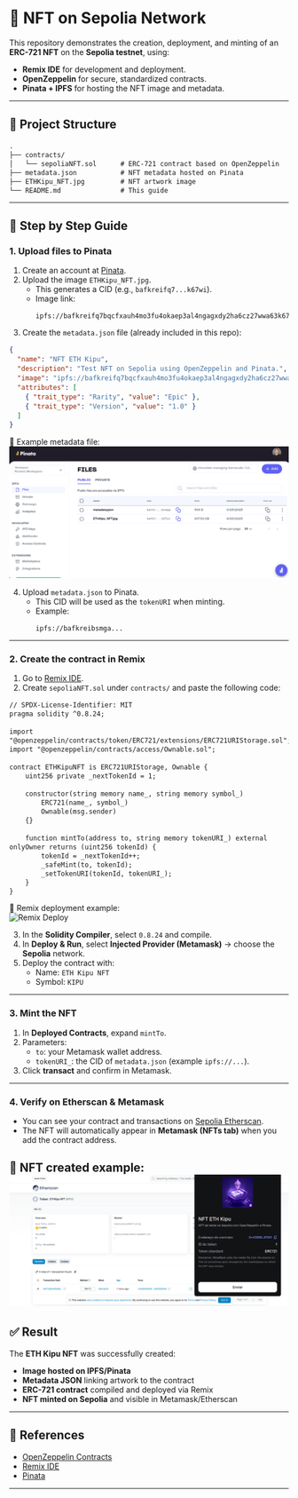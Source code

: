 # 🎨 NFT on Sepolia Network

This repository demonstrates the creation, deployment, and minting of an **ERC-721 NFT** on the **Sepolia testnet**, using:

- **Remix IDE** for development and deployment.  
- **OpenZeppelin** for secure, standardized contracts.  
- **Pinata + IPFS** for hosting the NFT image and metadata.  

---

## 📂 Project Structure
```
.
├── contracts/
│   └── sepoliaNFT.sol      # ERC-721 contract based on OpenZeppelin
├── metadata.json           # NFT metadata hosted on Pinata
├── ETHKipu_NFT.jpg         # NFT artwork image
└── README.md               # This guide
```

---

## 🚀 Step by Step Guide

### 1. Upload files to Pinata
1. Create an account at [Pinata](https://app.pinata.cloud/).  
2. Upload the image `ETHKipu_NFT.jpg`.  
   - This generates a CID (e.g., `bafkreifq7...k67wi`).  
   - Image link:  
     ```
     ipfs://bafkreifq7bqcfxauh4mo3fu4okaep3al4ngagxdy2ha6cz27wwa63k67wi
     ```
3. Create the `metadata.json` file (already included in this repo):

```json
{
  "name": "NFT ETH Kipu",
  "description": "Test NFT on Sepolia using OpenZeppelin and Pinata.",
  "image": "ipfs://bafkreifq7bqcfxauh4mo3fu4okaep3al4ngagxdy2ha6cz27wwa63k67wi", 
  "attributes": [
    { "trait_type": "Rarity", "value": "Epic" },
    { "trait_type": "Version", "value": "1.0" }
  ]
}
```

📌 Example metadata file:  
![Metadata JSON](images/metadataJSON.png)

4. Upload `metadata.json` to Pinata.  
   - This CID will be used as the `tokenURI` when minting.  
   - Example:  
     ```
     ipfs://bafkreibsmga...
     ```

---

### 2. Create the contract in Remix
1. Go to [Remix IDE](https://remix.ethereum.org/).  
2. Create `sepoliaNFT.sol` under `contracts/` and paste the following code:

```solidity
// SPDX-License-Identifier: MIT
pragma solidity ^0.8.24;

import "@openzeppelin/contracts/token/ERC721/extensions/ERC721URIStorage.sol";
import "@openzeppelin/contracts/access/Ownable.sol";

contract ETHKipuNFT is ERC721URIStorage, Ownable {
    uint256 private _nextTokenId = 1;

    constructor(string memory name_, string memory symbol_)
        ERC721(name_, symbol_)
        Ownable(msg.sender)
    {}

    function mintTo(address to, string memory tokenURI_) external onlyOwner returns (uint256 tokenId) {
        tokenId = _nextTokenId++;
        _safeMint(to, tokenId);
        _setTokenURI(tokenId, tokenURI_);
    }
}
```
📌 Remix deployment example:  
![Remix Deploy](images/.png)

3. In the **Solidity Compiler**, select `0.8.24` and compile.  
4. In **Deploy & Run**, select **Injected Provider (Metamask)** → choose the **Sepolia** network.  
5. Deploy the contract with:  
   - Name: `ETH Kipu NFT`  
   - Symbol: `KIPU`

---

### 3. Mint the NFT
1. In **Deployed Contracts**, expand `mintTo`.  
2. Parameters:  
   - `to`: your Metamask wallet address.  
   - `tokenURI_`: the CID of `metadata.json` (example `ipfs://...`).  
3. Click **transact** and confirm in Metamask.  

---

### 4. Verify on Etherscan & Metamask
- You can see your contract and transactions on [Sepolia Etherscan](https://sepolia.etherscan.io/).  
- The NFT will automatically appear in **Metamask (NFTs tab)** when you add the contract address.  

📌 NFT created example:  
![NFT Create](images/createdNFT.png)
---

## ✅ Result
The **ETH Kipu NFT** was successfully created:  

- **Image hosted on IPFS/Pinata**  
- **Metadata JSON** linking artwork to the contract  
- **ERC-721 contract** compiled and deployed via Remix  
- **NFT minted on Sepolia** and visible in Metamask/Etherscan  

---

## 🔗 References
- [OpenZeppelin Contracts](https://docs.openzeppelin.com/contracts/)  
- [Remix IDE](https://remix.ethereum.org/)  
- [Pinata](https://www.pinata.cloud/)   

---

